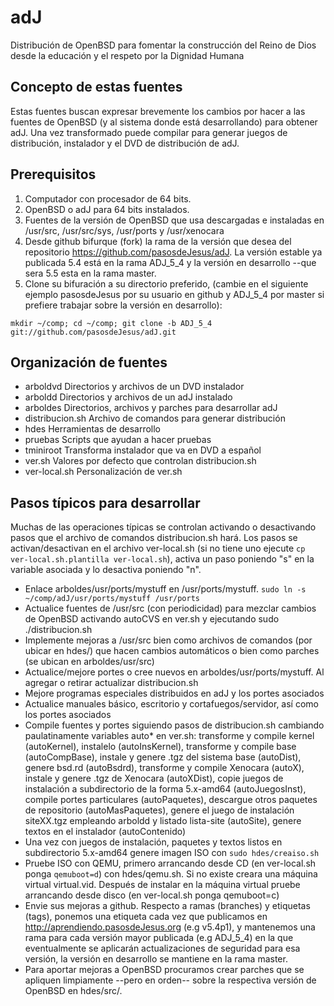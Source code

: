 adJ
===

Distribución de OpenBSD para fomentar la construcción del Reino de Dios 
desde la educación y el respeto por la Dignidad Humana


Concepto de estas fuentes
-------------------------

Estas fuentes buscan expresar brevemente los cambios por hacer a las fuentes de OpenBSD (y al sistema donde está desarrollando) para obtener adJ.  Una vez transformado puede compilar para generar juegos de distribución, instalador y el DVD de distribución de adJ.


Prerequisitos
-------------

1. Computador con procesador de 64 bits.
2. OpenBSD o adJ para 64 bits instalados.
3. Fuentes de la versión de OpenBSD que usa descargadas e instaladas en /usr/src, /usr/src/sys, /usr/ports y /usr/xenocara
4. Desde github bifurque (fork) la rama de la versión que desea del repositorio https://github.com/pasosdeJesus/adJ.  La versión estable ya publicada 5.4 está en la rama ADJ_5_4 y la versión en desarrollo --que sera 5.5 esta en la rama master.
4. Clone su bifuración a su directorio preferido, (cambie en el siguiente ejemplo pasosdeJesus por su usuario en github y ADJ_5_4 por master si prefiere trabajar sobre la versión en desarrollo):
```
mkdir ~/comp; cd ~/comp; git clone -b ADJ_5_4 git://github.com/pasosdeJesus/adJ.git
```


Organización de fuentes
-----------------------

- arboldvd   Directorios y archivos de un DVD instalador
- arboldd    Directorios y archivos de un adJ instalado
- arboldes   Directorios, archivos y parches para desarrollar adJ
- distribucion.sh	Archivo de comandos para generar distribución
- hdes       Herramientas de desarrollo
- pruebas    Scripts que ayudan a hacer pruebas
- tminiroot  Transforma instalador que va en DVD a español
- ver.sh     Valores por defecto que controlan distribucion.sh
- ver-local.sh		Personalización de ver.sh



Pasos típicos para desarrollar
------------------------------

Muchas de las operaciones típicas se controlan activando o desactivando pasos 
que el archivo de comandos distribucion.sh hará.  Los pasos se 
activan/desactivan en el archivo ver-local.sh (si no tiene uno ejecute 
```cp ver-local.sh.plantilla ver-local.sh```), activa un paso poniendo "s" en la 
variable asociada y lo desactiva poniendo "n".

* Enlace arboldes/usr/ports/mystuff en /usr/ports/mystuff.  ```sudo ln -s ~/comp/adJ/usr/ports/mystuff /usr/ports```
* Actualice fuentes de /usr/src (con periodicidad) para mezclar cambios de OpenBSD activando autoCVS en ver.sh y ejecutando sudo ./distribucion.sh
* Implemente mejoras a /usr/src bien como archivos de comandos (por ubicar en hdes/) que hacen cambios automáticos o bien como parches (se ubican en arboldes/usr/src)
* Actualice/mejore portes o cree nuevos en arboldes/usr/ports/mystuff.  Al agregar o retirar actualizar distribucion.sh
* Mejore programas especiales distribuidos en adJ y los portes asociados
* Actualice manuales básico, escritorio y cortafuegos/servidor, así como los portes asociados
* Compile fuentes y portes siguiendo pasos de distribucion.sh cambiando paulatinamente variables auto* en ver.sh: transforme y compile kernel (autoKernel), instalelo (autoInsKernel), transforme y compile base (autoCompBase), instale y genere .tgz del sistema base (autoDist), genere bsd.rd (autoBsdrd), transforme y compile Xenocara (autoX), instale y genere .tgz de Xenocara (autoXDist), copie juegos de instalación a subdirectorio de la forma 5.x-amd64 (autoJuegosInst), compile portes particulares (autoPaquetes), descargue otros paquetes de repositorio (autoMasPaquetes), genere el juego de instalación siteXX.tgz empleando arboldd y listado lista-site (autoSite), genere textos en el instalador (autoContenido)
* Una vez con juegos de instalación, paquetes y textos listos en subdirectorio 5.x-amd64 genere imagen ISO con ```sudo hdes/creaiso.sh```
* Pruebe ISO con QEMU, primero arrancando desde CD (en ver-local.sh ponga ```qemuboot=d```) con hdes/qemu.sh.  Si no existe creara una máquina virtual virtual.vid.  Después de instalar en la máquina virtual pruebe arrancando desde disco (en ver-local.sh ponga qemuboot=c)
* Envie sus mejoras a github.  Respecto a ramas (branches) y etiquetas (tags), ponemos una etiqueta cada vez que publicamos en http://aprendiendo.pasosdeJesus.org (e.g v5.4p1), y mantenemos una rama para cada versión mayor publicada (e.g ADJ_5_4) en la que eventualmente se aplicarán actualizaciones de seguridad para esa versión, la versión en desarrollo se mantiene en la rama master.  
* Para aportar mejoras a OpenBSD procuramos crear parches que se apliquen limpiamente --pero en orden-- sobre la respectiva versión de OpenBSD en hdes/src/.

